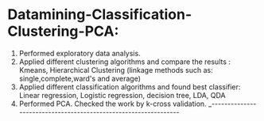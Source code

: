 # Datamining-Classification-Clustering-PCA:
1. Performed exploratory data analysis.
2. Applied different clustering algorithms and compare the results : Kmeans, Hierarchical Clustering (linkage methods such as: single,complete,ward's and average)
3. Applied different classification algorithms and found best classifier: Linear regression, Logistic regression, decision tree, LDA, QDA
4. Performed PCA.
Checked the work by k-cross validation.
_----------------------------------------------------------------
